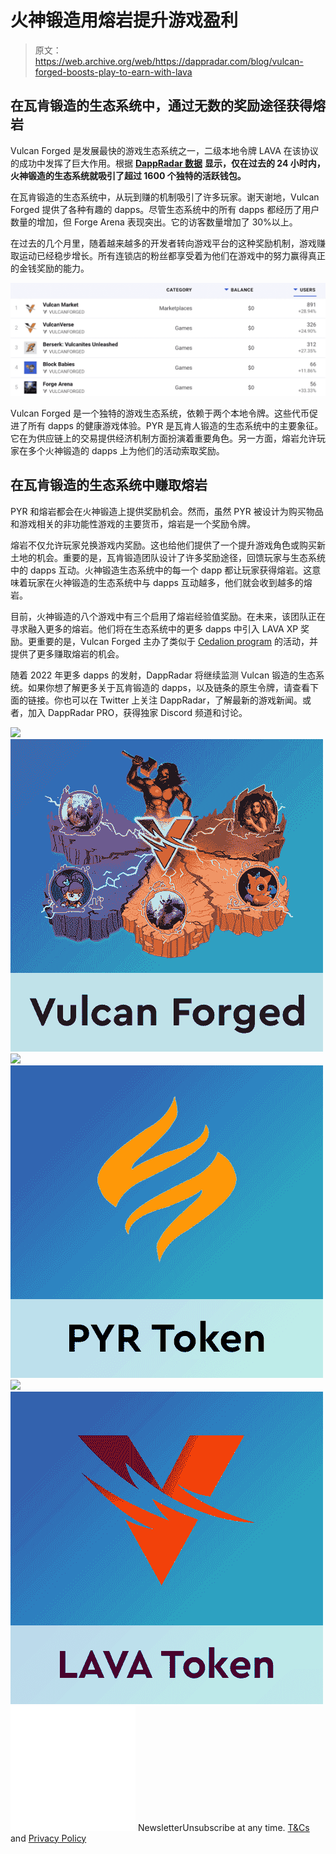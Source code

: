 # 火神锻造用熔岩提升游戏盈利

> 原文：<https://web.archive.org/web/https://dappradar.com/blog/vulcan-forged-boosts-play-to-earn-with-lava>

## 在瓦肯锻造的生态系统中，通过无数的奖励途径获得熔岩

Vulcan Forged 是发展最快的游戏生态系统之一，二级本地令牌 LAVA 在该协议的成功中发挥了巨大作用。根据 [**DappRadar 数据**](https://web.archive.org/web/20220929042604/https://dappradar.com/rankings/protocol/vulcanforged) **显示，仅在过去的 24 小时内，火神锻造的生态系统就吸引了超过 1600 个独特的活跃钱包。**

在瓦肯锻造的生态系统中，从玩到赚的机制吸引了许多玩家。谢天谢地，Vulcan Forged 提供了各种有趣的 dapps。尽管生态系统中的所有 dapps 都经历了用户数量的增加，但 Forge Arena 表现突出。它的访客数量增加了 30%以上。

在过去的几个月里，随着越来越多的开发者转向游戏平台的这种奖励机制，游戏赚取运动已经稳步增长。所有连锁店的粉丝都享受着为他们在游戏中的努力赢得真正的金钱奖励的能力。

![](img/e03e0cdc0005f2c73d080d5e19d97c1e.png)

Vulcan Forged 是一个独特的游戏生态系统，依赖于两个本地令牌。这些代币促进了所有 dapps 的健康游戏体验。PYR 是瓦肯人锻造的生态系统中的主要象征。它在为供应链上的交易提供经济机制方面扮演着重要角色。另一方面，熔岩允许玩家在多个火神锻造的 dapps 上为他们的活动索取奖励。

## 在瓦肯锻造的生态系统中赚取熔岩

PYR 和熔岩都会在火神锻造上提供奖励机会。然而，虽然 PYR 被设计为购买物品和游戏相关的非功能性游戏的主要货币，熔岩是一个奖励令牌。

熔岩不仅允许玩家兑换游戏内奖励。这也给他们提供了一个提升游戏角色或购买新土地的机会。重要的是，瓦肯锻造团队设计了许多奖励途径，回馈玩家与生态系统中的 dapps 互动。火神锻造生态系统中的每一个 dapp 都让玩家获得熔岩。这意味着玩家在火神锻造的生态系统中与 dapps 互动越多，他们就会收到越多的熔岩。

目前，火神锻造的八个游戏中有三个启用了熔岩经验值奖励。在未来，该团队正在寻求融入更多的熔岩。他们将在生态系统中的更多 dapps 中引入 LAVA XP 奖励。更重要的是，Vulcan Forged 主办了类似于 [Cedalion program](https://web.archive.org/web/20220929042604/https://dappradar.com/blog/earn-lava-with-vulcan-forged-cedalion-program/) 的活动，并提供了更多赚取熔岩的机会。

随着 2022 年更多 dapps 的发射，DappRadar 将继续监测 Vulcan 锻造的生态系统。如果你想了解更多关于瓦肯锻造的 dapps，以及链条的原生令牌，请查看下面的链接。你也可以在 Twitter 上关注 DappRadar，了解最新的游戏新闻。或者，加入 DappRadar PRO，获得独家 Discord 频道和讨论。

[](https://web.archive.org/web/20220929042604/https://dappradar.com/rankings/protocol/vulcanforged)[![](img/719c340e2ac03c9fef7e3cbe529c2738.png)<picture>![](img/bbdc576f00bdfe848b422cabbc17dbf1.png)</picture>](https://web.archive.org/web/20220929042604/https://dappradar.com/rankings/protocol/vulcanforged)[](https://web.archive.org/web/20220929042604/https://dappradar.com/hub/token/polygon/PYR/USDC)[![](img/719c340e2ac03c9fef7e3cbe529c2738.png)<picture>![](img/a16eda3230460fd5daa1295c59e6146c.png)</picture>](https://web.archive.org/web/20220929042604/https://dappradar.com/hub/token/polygon/PYR/USDC)[](https://web.archive.org/web/20220929042604/https://dappradar.com/hub/token/polygon/LAVA/USDC?from=0xb4666B7402D287347DbBDC4EA5b30E80C376c0B3)[![](img/719c340e2ac03c9fef7e3cbe529c2738.png)<picture>![](img/e6f137e3ea3069ec9e4f89ef2a987f9f.png)</picture>](https://web.archive.org/web/20220929042604/https://dappradar.com/hub/token/polygon/LAVA/USDC?from=0xb4666B7402D287347DbBDC4EA5b30E80C376c0B3)![](img/6d5a4a2d609c56e1a5771717e54ba759.png) NewsletterUnsubscribe at any time. [T&Cs](https://web.archive.org/web/20220929042604/https://dappradar.com/terms) and [Privacy Policy](https://web.archive.org/web/20220929042604/https://dappradar.com/privacy-policy)